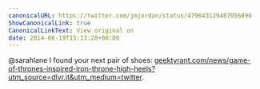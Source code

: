 ```yaml
---
canonicalURL: https://twitter.com/jmjordan/status/479643129487056896
ShowCanonicalLink: true
CanonicalLinkText: View original on
date: 2014-06-19T15:13:28+00:00
---
```

@sarahlane I found your next pair of shoes: [geektyrant.com/news/game-of-thrones-inspired-iron-throne-high-heels?utm_source=dlvr.it&utm_medium=twitter](http://geektyrant.com/news/game-of-thrones-inspired-iron-throne-high-heels?utm_source=dlvr.it&utm_medium=twitter).
